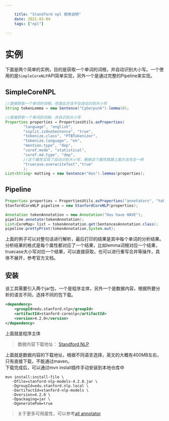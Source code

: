 ```yaml
---

    title: "Standford npl 使用说明"
    date: 2021-03-04
    tags: ["npl"]

---
```


# 实例
下面是两个简单的实例，目的是获取一个单词的词根，并自动识别大小写。一个使用的是`SimpleCoreNLP`API简单实现，另外一个是通过完整的Pipeline来实现。

## SimpleCoreNPL
```java
//直接获取一个单词的词根，但是此方法不会自动识别大小写
String tokenLemma = new Sentence("Cyberpunk").lemma(0);

//直接获取一个单词的词根，并且识别大小写
Properties properties = PropertiesUtils.asProperties(
        "language", "english",
        "ssplit.isOneSentence", "true",
        "tokenize.class", "PTBTokenizer",
        "tokenize.language", "en",
        "mention.type", "dep",
        "coref.mode", "statistical",  
        "coref.md.type", "dep",
        //这个属性实现了自动识别大小写，删掉这个属性就跟上面方法完全一样
        "truecase.overwriteText","true"
        );
List<String> matting = new Sentence("Has").lemmas(properties);
```

## Pipeline
```java
Properties properties = PropertiesUtils.asProperties("annotators", "tokenize,ssplit,pos,lemma,truecase");
StanfordCoreNLP pipeline = new StanfordCoreNLP(properties);

Annotation tokenAnnotation = new Annotation("Has have HAVE");
pipeline.annotate(tokenAnnotation);  
List<CoreMap> list = tokenAnnotation.get(SentencesAnnotation.class);
pipeline.prettyPrint(tokenAnnotation,System.out);
```
上面的例子可以对整句话进行解析，最后打印的结果是其中每个单词的分析结果。分析结果的格式是每个属性都对应了一个结果，比如lemma词根对应一个结果，truecase大小写对应一个结果，可以直接获取，也可以进行重写合并等操作，具体不展开，参考官方文档。  


## 安装
该工具需要引入两个jar包，一个是程序主体，另外一个是数据内容，根据所要分析的语言不同，选择不同的包下载。

```xml
<dependency>
    <groupId>edu.stanford.nlp</groupId>
    <artifactId>stanford-corenlp</artifactId>
    <version>4.2.0</version>
</dependency>
```
上面就是程序主体

> 数据内容下载地址： [Standford NLP](https://stanfordnlp.github.io/CoreNLP/#quickstart)  

上面就是数据内容的下载地址，根据不同语言选择，英文的大概有400MB左右，只有直接下载，不能通过maven。  
下载完成后，可以通过mvn install插件手动安装到本地仓库中
```shell
mvn install:install-file \
   -Dfile=stanford-nlp-models-4.2.0.jar \
   -DgroupId=edu.stanford.nlp.local \
   -DartifactId=stanford-nlp-models \
   -Dversion=4.2.0 \
   -Dpackaging=jar \
   -DgeneratePom=true
```

> 关于更多可用属性，可以参考[all annotator](https://stanfordnlp.github.io/CoreNLP/annotators.html)